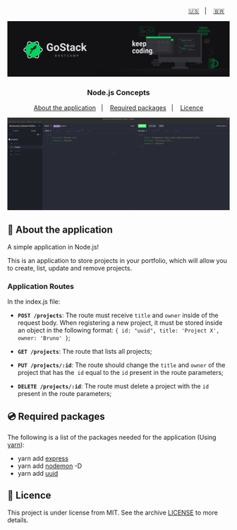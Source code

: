<p align="right">
  <a href="README.en.md">🇺🇸</a>&nbsp;&nbsp;&nbsp;|&nbsp;&nbsp;&nbsp;
  <a href="README.md">🇧🇷</a>&nbsp;&nbsp;&nbsp;
</p>

<img alt="GoStack" src=./src/assets/header-bootcamp.png />

<h3 align="center">
  Node.js Concepts
</h3>

<p align="center">
  <a href="#🚀-about-the-application">About the application</a>&nbsp;&nbsp;&nbsp;|&nbsp;&nbsp;&nbsp;
  <a href="#💿-required-packages">Required packages</a>&nbsp;&nbsp;&nbsp;|&nbsp;&nbsp;&nbsp;
  <a href="#📝-licence">Licence</a>
</p>

<img alt="Insomnia" src=./src/assets/screen-insomnia.gif />

## 🚀 About the application

A simple application in Node.js!

This is an application to store projects in your portfolio, which will allow you to create, list, update and remove projects.

### Application Routes

In the index.js file:

- **`POST /projects`**: The route must receive `title` and `owner` inside of the request body. When registering a new project, it must be stored inside an object in the following format: `{ id: "uuid", title: 'Project X', owner: 'Bruno' }`;

- **`GET /projects`**: The route that lists all projects;

- **`PUT /projects/:id`**: The route should change the `title` and `owner` of the project that has the` id` equal to the `id` present in the route parameters;

- **`DELETE /projects/:id`**: The route must delete a project with the `id` present in the route parameters;

## 💿 Required packages

The following is a list of the packages needed for the application (Using [yarn](https://yarnpkg.com/)):

- yarn add [express](https://www.npmjs.com/package/express)
- yarn add [nodemon](https://www.npmjs.com/package/nodemon) -D
- yarn add [uuid](https://www.npmjs.com/package/uuid)

## 📝 Licence

This project is under license from MIT. See the archive [LICENSE](LICENSE) to more details.